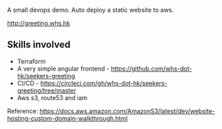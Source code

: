 A small devops demo. Auto deploy a static website to aws.

http://greeting.whs.hk

## Skills involved
* Terraform
* A very simple angular frontend - https://github.com/whs-dot-hk/seekers-greeting
* CI/CD - https://circleci.com/gh/whs-dot-hk/seekers-greeting/tree/master
* Aws s3, route53 and iam

Reference: https://docs.aws.amazon.com/AmazonS3/latest/dev/website-hosting-custom-domain-walkthrough.html
